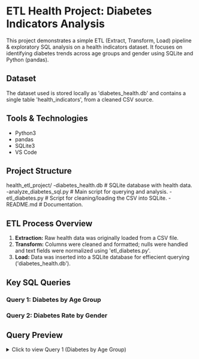 # ETL Health Project: Diabetes Indicators Analysis

This project demonstrates a simple ETL (Extract, Transform, Load) pipeline & exploratory SQL analysis on a health indicators dataset. It focuses on identifying diabetes trends across age groups and gender using SQLite and Python (pandas). 


## Dataset

The dataset used is stored locally as 'diabetes_health.db' and contains a single table 'health_indicators', from a cleaned CSV source. 


## Tools & Technologies

- Python3
- pandas
- SQLite3
- VS Code


## Project Structure

health_etl_project/
-diabetes_health.db # SQLite database with health data.
-analyze_diabetes_sql.py # Main script for querying and analysis.
-etl_diabetes.py # Script for cleaning/loading the CSV into SQLite.
-README.md # Documentation. 


## ETL Process Overview

1. **Extraction:** Raw health data was originally loaded from a CSV file.
2. **Transform:** Columns were cleaned and formatted; nulls were handled and
   text fields were normalized using 'etl_diabetes.py'. 
4. **Load:** Data was inserted into a SQLite database for effiecient querying
   ('diabetes_health.db').


## Key SQL Queries
### Query 1: Diabetes by Age Group
### Query 2: Diabetes Rate by Gender


## Query Preview

<details>
  <summary>Click to view Query 1 (Diabetes by Age Group)</summary>

```sql
SELECT age_group, COUNT(*) AS total, 
       SUM(diabetes_012) AS diabets_cases, 
       ROUND(CAST(SUM(diabetes_012) AS FLOAT) / COUNT(*), 2) AS diabetes_rate
FROM health_indicators
GROUP BY age_group;
</details>
```

## Features

- Cleaned and transformed real-world health data.
- Built and queried a local SQLite database.
- SQL queuries grouped by key demographics.
- Prepares groundwork for visualizations or dashboarding. 


## How to Run

1. Clone the Repo: git clone https://github.com/HCBrooks-lab/etl-health-
   project.git
   cd etl-health-project

2. Open analyze_diabetes_sql.py in your IDE or run: python
   analyze_diabetes_sql.py

## Future Improvements

1. Add visualization such as bar plots for diabetes rate.
2. Improve age grouping logic based on numeric age.
3. Expand ETL script to allow reusable transformations.

## Data Source

The original dataset was sourced from [Kaggle], containing health-related indicators such as diabetes diagnosis, age, BMI, cholesterol, blood pressure, physical activity, etc. Since the original needed cleaning, it was transformed and loaded into a SQLite database ('diabetes_health.db') for this project. Please note some dataset download links may require a login or subscription. 

Author: 
H. Brooks
